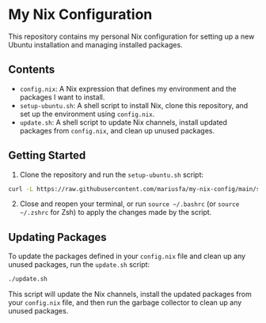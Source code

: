 # My Nix Configuration

This repository contains my personal Nix configuration for setting up a new Ubuntu installation and managing installed packages.

## Contents

- `config.nix`: A Nix expression that defines my environment and the packages I want to install.
- `setup-ubuntu.sh`: A shell script to install Nix, clone this repository, and set up the environment using `config.nix`.
- `update.sh`: A shell script to update Nix channels, install updated packages from `config.nix`, and clean up unused packages.

## Getting Started

1. Clone the repository and run the `setup-ubuntu.sh` script:

```bash
curl -L https://raw.githubusercontent.com/mariusfa/my-nix-config/main/setup-ubuntu.sh | sh
```

2. Close and reopen your terminal, or run `source ~/.bashrc` (or `source ~/.zshrc` for Zsh) to apply the changes made by the script.

## Updating Packages

To update the packages defined in your `config.nix` file and clean up any unused packages, run the `update.sh` script:

```bash
./update.sh
```

This script will update the Nix channels, install the updated packages from your `config.nix` file, and then run the garbage collector to clean up any unused packages.
